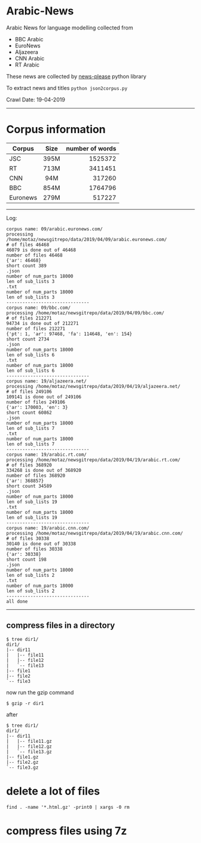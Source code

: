 
# Arabic-News

Arabic News for language modelling collected from 

* BBC Arabic 
* EuroNews 
* Aljazeera 
* CNN Arabic 
* RT Arabic 

These news are collected by [news-please](https://github.com/fhamborg/news-please) python library

To extract news and titles 
`python json2corpus.py`


Crawl Date: 19-04-2019

---

# Corpus information 
| Corpus  | Size | number of words |
| ------- |:----:| ---------------:|
| JSC | 395M | 1525372 |
| RT | 713M |  3411451 |
| CNN | 94M | 317260 |
| BBC | 854M | 1764796 |
| Euronews | 279M | 517227 |



---
Log: 

```
corpus name: 09/arabic.euronews.com/
processing /home/motaz/newsgitrepo/data/2019/04/09/arabic.euronews.com/
# of files 46468
46079 is done out of 46468
number of files 46468
{'ar': 46468}
short count 389
.json
number of num_parts 18000
len of sub_lists 3
.txt
number of num_parts 18000
len of sub_lists 3
-------------------------------
corpus name: 09/bbc.com/
processing /home/motaz/newsgitrepo/data/2019/04/09/bbc.com/
# of files 212271
94734 is done out of 212271
number of files 212271
{'pt': 1, 'ar': 97468, 'fa': 114648, 'en': 154}
short count 2734
.json
number of num_parts 18000
len of sub_lists 6
.txt
number of num_parts 18000
len of sub_lists 6
-------------------------------
corpus name: 19/aljazeera.net/
processing /home/motaz/newsgitrepo/data/2019/04/19/aljazeera.net/
# of files 249106
109141 is done out of 249106
number of files 249106
{'ar': 170003, 'en': 3}
short count 60862
.json
number of num_parts 18000
len of sub_lists 7
.txt
number of num_parts 18000
len of sub_lists 7
-------------------------------
corpus name: 19/arabic.rt.com/
processing /home/motaz/newsgitrepo/data/2019/04/19/arabic.rt.com/
# of files 368920
334268 is done out of 368920
number of files 368920
{'ar': 368857}
short count 34589
.json
number of num_parts 18000
len of sub_lists 19
.txt
number of num_parts 18000
len of sub_lists 19
-------------------------------
corpus name: 19/arabic.cnn.com/
processing /home/motaz/newsgitrepo/data/2019/04/19/arabic.cnn.com/
# of files 30338
30140 is done out of 30338
number of files 30338
{'ar': 30338}
short count 198
.json
number of num_parts 18000
len of sub_lists 2
.txt
number of num_parts 18000
len of sub_lists 2
-------------------------------
all done
```
---

## compress files in a directory 
```
$ tree dir1/
dir1/
|-- dir11
|   |-- file11
|   |-- file12
|   `-- file13
|-- file1
|-- file2
`-- file3
```

now run the gzip command

`$ gzip -r dir1`

after

```
$ tree dir1/
dir1/
|-- dir11
|   |-- file11.gz
|   |-- file12.gz
|   `-- file13.gz
|-- file1.gz
|-- file2.gz
`-- file3.gz
```


# delete a lot of files 

`find . -name '*.html.gz' -print0 | xargs -0 rm`

# compress files using 7z 





















